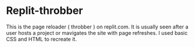 # Replit-throbber
This is the page reloader ( throbber ) on replit.com. It is usually seen after a user hosts a project or mavigates the site with page refreshes. I used basic CSS and HTML to recreate it.
